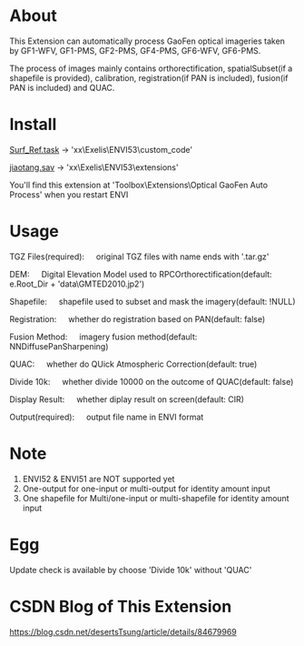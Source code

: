 # About
This Extension can automatically process GaoFen optical imageries taken by GF1-WFV, GF1-PMS, GF2-PMS, GF4-PMS, GF6-WFV, GF6-PMS.

The process of images mainly contains orthorectification, spatialSubset(if a shapefile is provided), calibration, registration(if PAN is included), fusion(if PAN is included) and QUAC.


# Install
[Surf_Ref.task](https://github.com/desertstsung/Project_JiaoTang/blob/master/userFile/Surf_Ref.task) -> 'xx\Exelis\ENVI53\custom_code'

[jiaotang.sav](https://github.com/desertstsung/Project_JiaoTang/raw/master/userFile/jiaotang.sav) -> 'xx\Exelis\ENVI53\extensions'

You'll find this extension at 'Toolbox\Extensions\Optical GaoFen Auto Process' when you restart ENVI


# Usage
TGZ Files(required):&ensp;&ensp;&ensp;original TGZ files with name ends with '.tar.gz'

DEM:&ensp;&ensp;&ensp;Digital Elevation Model used to RPCOrthorectification(default: e.Root_Dir + 'data\GMTED2010.jp2')

Shapefile:&ensp;&ensp;&ensp;shapefile used to subset and mask the imagery(default: !NULL)

Registration:&ensp;&ensp;&ensp;whether do registration based on PAN(default: false)

Fusion Method:&ensp;&ensp;&ensp;imagery fusion method(default: NNDiffusePanSharpening)

QUAC:&ensp;&ensp;&ensp;whether do QUick Atmospheric Correction(default: true)

Divide 10k:&ensp;&ensp;&ensp;whether divide 10000 on the outcome of QUAC(default: false)

Display Result:&ensp;&ensp;&ensp;whether diplay result on screen(default: CIR)

Output(required):&ensp;&ensp;&ensp;output file name in ENVI format


# Note
1. ENVI52 & ENVI51 are NOT supported yet
2. One-output for one-input or multi-output for identity amount input
3. One shapefile for Multi/one-input or multi-shapefile for identity amount input


# Egg
Update check is available by choose 'Divide 10k' without 'QUAC'


# CSDN Blog of This Extension
https://blog.csdn.net/desertsTsung/article/details/84679969
